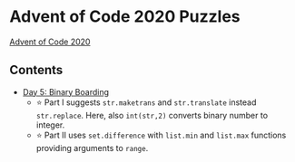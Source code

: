 # Advent of Code 2020 Puzzles 
[Advent of Code 2020](https://adventofcode.com/2020) 

## Contents 
- [Day 5: Binary Boarding](AoC20_05.ipynb)
	- ⭐ Part I suggests `str.maketrans` and `str.translate` instead `str.replace`. Here, also `int(str,2)` converts binary number to integer.
	- ⭐ Part II uses `set.difference` with `list.min` and `list.max` functions providing arguments to `range`.
